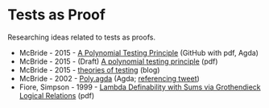 # Tests as Proof
Researching ideas related to tests as proofs.

* McBride - 2015 - [A Polynomial Testing Principle](https://github.com/pigworker/PolyTest) (GitHub with pdf, Agda)
* McBride - 2015 - (Draft) [A polynomial testing principle](https://personal.cis.strath.ac.uk/conor.mcbride/PolyTest.pdf) (pdf)
* McBride - 2015 - [theories of testing](https://pigworker.wordpress.com/2015/01/02/theories-of-testing/) (blog)
* McBride - 2002 - [Poly.agda](https://personal.cis.strath.ac.uk/conor.mcbride/pub/Hmm/Poly.agda) (Agda; [referencing tweet](https://twitter.com/pigworker/status/223370242674532352))
* Fiore, Simpson - 1999 - [Lambda Definability with Sums via Grothendieck Logical Relations](http://citeseerx.ist.psu.edu/viewdoc/summary?doi=10.1.1.38.9465) (pdf)
